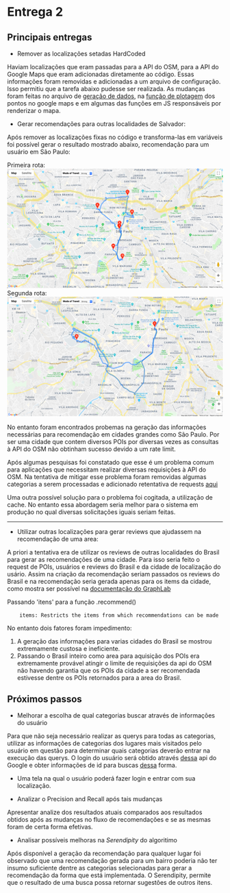 # Entrega 2

## Principais entregas

- Remover as localizações setadas HardCoded

Haviam localizações que eram passadas para a API do OSM, para a API do Google Maps que eram adicionadas diretamente ao código. Essas informações foram removidas e adicionadas a um arquivo de configuração. Isso permitiu que a tarefa abaixo pudesse ser realizada.
As mudanças foram feitas no arquivo de [geração de dados](get_data.py), na [função de plotagem](routes/Route.py) dos pontos no google maps e em algumas das funções em JS responsáveis por renderizar o mapa.

- Gerar recomendações para outras localidades de Salvador:

Após remover as localizações fixas no código e transforma-las em variáveis foi possível gerar o resultado mostrado abaixo, recomendação para um usuário em São Paulo:

Primeira rota: ![primeira rota](imgs/rec-sp1.png)
Segunda rota: ![segunda rota](imgs/rec-sp2.png)

No entanto foram encontrados probemas na geração das informações necessárias para recomendação em cidades grandes como São Paulo.
Por ser uma cidade que contem diversos POIs por diversas vezes as consultas à API do OSM não obtinham sucesso devido a um rate limit.

Após algumas pesquisas foi constatado que esse é um problema comum para aplicações que necessitam realizar diversas requisições à API do OSM.
Na tentativa de mitigar esse problema foram removidas algumas categorias a serem processadas e adicionado retentativa de requests [aqui](routes/OverlayData.py)

Uma outra possível solução para o problema foi cogitada, a utilização de cache. No entanto essa abordagem seria melhor para o sistema em produção no qual diversas solicitações iguais seriam feitas.

------

- Utilizar outras localizações para gerar reviews que ajudassem na recomendação de uma area:

A priori a tentativa era de utilizar os reviews de outras localidades do Brasil para gerar as recomendações de uma cidade.
Para isso seria feito o request de POIs, usuários e reviews do Brasil e da cidade de localização do usário. 
Assim na criação da recomendação seriam passados os reviews do Brasil e na recomendação seria gerada apenas para os items da cidade, como mostra ser possível na [documentação do GraphLab](https://turi.com/products/create/docs/generated/graphlab.recommender.item_similarity_recommender.ItemSimilarityRecommender.recommend.html#graphlab.recommender.item_similarity_recommender.ItemSimilarityRecommender.recommend)

Passando 'itens' para a função .recommend()

```
    items: Restricts the items from which recommendations can be made
``` 

No entanto dois fatores foram impedimento:

1. A geração das informações para varias cidades do Brasil se mostrou extremamente custosa e ineficiente.
2. Passando o Brasil inteiro como area para aquisição dos POIs era extremamente provável atingir o limite de requisições da api do OSM não havendo garantia que os POIs da cidade a ser recomendada estivesse dentre os POIs retornados para a area do Brasil.

## Próximos passos

- Melhorar a escolha de qual categorias buscar através de informações do usuário

Para que não seja necessário realizar as querys para todas as categorias, utilizar as informações de categorias dos lugares mais visitados pelo usuário em questão para determinar quais categorias deverão entrar na execução das querys.
O login do usuário será obtido através [dessa](https://developers.google.com/gmail/api/auth/web-server) api do Google e obter informações de id para buscas [dessa](https://developers.google.com/admin-sdk/directory/v1/guides/manage-users#get_user) forma.

- Uma tela na qual o usuário poderá fazer login e entrar com sua localização.

- Analizar o Precision and Recall após tais mudanças

Apresentar analize dos resultados atuais comparados aos resultados obtidos após as mudanças no fluxo de recomendações e se as mesmas foram de certa forma efetivas.

- Analisar possíveis melhoras na _Serendipity_ do algoritimo

Após disponível a geração da recomendação para qualquer lugar foi observado que uma recomendação gerada para um bairro poderia não ter insumo suficiente dentre as categorias selecionadas para gerar a recomendação da forma que está implementada.
O Serendipity, permite que o resultado de uma busca possa retornar sugestões de outros itens.


